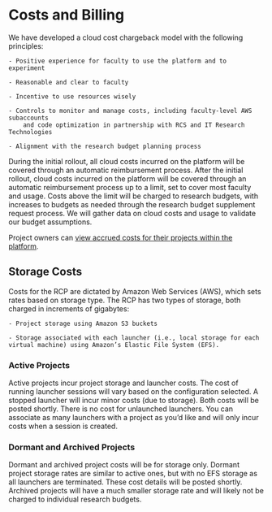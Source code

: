 # Costs and Billing

We have developed a cloud cost chargeback model with the following principles:

    - Positive experience for faculty to use the platform and to experiment 

    - Reasonable and clear to faculty 
    
    - Incentive to use resources wisely 
    
    - Controls to monitor and manage costs, including faculty-level AWS subaccounts 
        and code optimization in partnership with RCS and IT Research Technologies 
    
    - Alignment with the research budget planning process 

During the initial rollout, all cloud costs incurred on the platform will be covered through an automatic reimbursement process. After the initial rollout, cloud costs incurred on the platform will be covered through an automatic reimbursement process up to a limit, set to cover most faculty and usage. Costs above the limit will be charged to research budgets, with increases to budgets as needed through the research budget supplement request process. We will gather data on cloud costs and usage to validate our budget assumptions. 

Project owners can [view accrued costs for their projects within the platform](manageprojects.md#view-costs).

## Storage Costs 

Costs for the RCP are dictated by Amazon Web Services (AWS), which sets rates based on storage type. The RCP has two types of storage, both charged in increments of gigabytes:

    - Project storage using Amazon S3 buckets 

    - Storage associated with each launcher (i.e., local storage for each virtual machine) using Amazon’s Elastic File System (EFS). 

### Active Projects 

Active projects incur project storage and launcher costs. The cost of running launcher sessions will vary based on the configuration selected. A stopped launcher will incur minor costs (due to storage). Both costs will be posted shortly. There is no cost for unlaunched launchers. You can associate as many launchers with a project as you’d like and will only incur costs when a session is created.  

### Dormant and Archived Projects 

Dormant and archived project costs will be for storage only. Dormant project storage rates are similar to active ones, but with no EFS storage as all launchers are terminated. These cost details will be posted shortly. Archived projects will have a much smaller storage rate and will likely not be charged to individual research budgets.   

